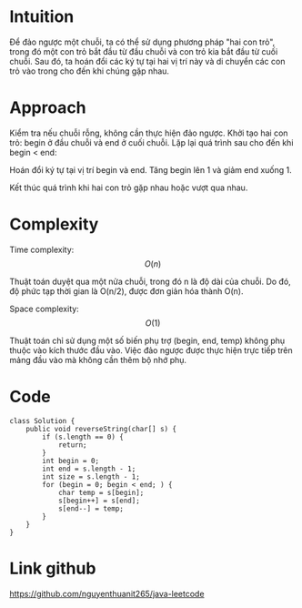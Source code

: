 # Intuition
<!-- Describe your first thoughts on how to solve this problem. -->
Để đảo ngược một chuỗi, ta có thể sử dụng phương pháp "hai con trỏ", trong đó một con trỏ bắt đầu từ đầu chuỗi và con trỏ kia bắt đầu từ cuối chuỗi. Sau đó, ta hoán đổi các ký tự tại hai vị trí này và di chuyển các con trỏ vào trong cho đến khi chúng gặp nhau.
# Approach
<!-- Describe your approach to solving the problem. -->

Kiểm tra nếu chuỗi rỗng, không cần thực hiện đảo ngược.
Khởi tạo hai con trỏ: begin ở đầu chuỗi và end ở cuối chuỗi.
Lặp lại quá trình sau cho đến khi begin < end:

Hoán đổi ký tự tại vị trí begin và end.
Tăng begin lên 1 và giảm end xuống 1.


Kết thúc quá trình khi hai con trỏ gặp nhau hoặc vượt qua nhau.

# Complexity

Time complexity: $$O(n)$$

<!-- Add your time complexity here, e.g. $$O(n)$$ -->
Thuật toán duyệt qua một nửa chuỗi, trong đó n là độ dài của chuỗi. Do đó, độ phức tạp thời gian là O(n/2), được đơn giản hóa thành O(n).

Space complexity: $$O(1)$$

<!-- Add your space complexity here, e.g. $$O(n)$$ -->
Thuật toán chỉ sử dụng một số biến phụ trợ (begin, end, temp) không phụ thuộc vào kích thước đầu vào. Việc đảo ngược được thực hiện trực tiếp trên mảng đầu vào mà không cần thêm bộ nhớ phụ.
# Code
```
class Solution {
    public void reverseString(char[] s) {
        if (s.length == 0) {
            return;
        }
        int begin = 0;
        int end = s.length - 1;
        int size = s.length - 1;
        for (begin = 0; begin < end; ) {
            char temp = s[begin];
            s[begin++] = s[end];
            s[end--] = temp;
        }
    }
}
```

# Link github
https://github.com/nguyenthuanit265/java-leetcode
